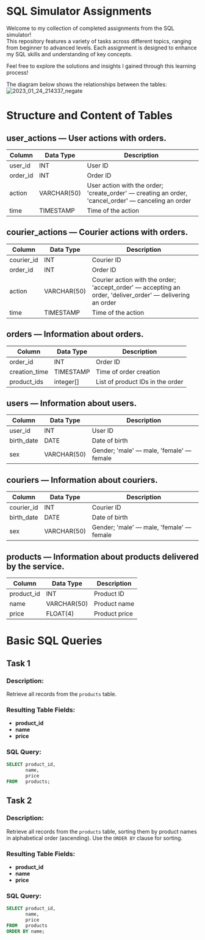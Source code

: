 # SQL Simulator Assignments

Welcome to my collection of completed assignments from the SQL simulator!  
This repository features a variety of tasks across different topics, ranging from beginner to advanced levels. Each assignment is designed to enhance my SQL skills and understanding of key concepts.  

Feel free to explore the solutions and insights I gained through this learning process!

The diagram below shows the relationships between the tables:
![2023_01_24_214337_negate](https://github.com/user-attachments/assets/67e1bf10-e3d4-4aa9-bb3e-37a65d3d729b)

# Structure and Content of Tables

## user_actions — User actions with orders.

| Column      | Data Type     | Description                                                        |
|-------------|----------------|--------------------------------------------------------------------|
| user_id     | INT            | User ID                                                           |
| order_id    | INT            | Order ID                                                          |
| action      | VARCHAR(50)    | User action with the order; 'create_order' — creating an order, 'cancel_order' — canceling an order |
| time        | TIMESTAMP      | Time of the action                                                |

## courier_actions — Courier actions with orders.

| Column      | Data Type     | Description                                                        |
|-------------|----------------|--------------------------------------------------------------------|
| courier_id  | INT            | Courier ID                                                        |
| order_id    | INT            | Order ID                                                          |
| action      | VARCHAR(50)    | Courier action with the order; 'accept_order' — accepting an order, 'deliver_order' — delivering an order |
| time        | TIMESTAMP      | Time of the action                                                |

## orders — Information about orders.

| Column          | Data Type     | Description                                                  |
|-----------------|----------------|--------------------------------------------------------------|
| order_id        | INT            | Order ID                                                   |
| creation_time   | TIMESTAMP      | Time of order creation                                     |
| product_ids     | integer[]      | List of product IDs in the order                          |

## users — Information about users.

| Column      | Data Type     | Description                                                  |
|-------------|----------------|--------------------------------------------------------------|
| user_id     | INT            | User ID                                                   |
| birth_date  | DATE           | Date of birth                                             |
| sex         | VARCHAR(50)    | Gender; 'male' — male, 'female' — female                  |

## couriers — Information about couriers.

| Column      | Data Type     | Description                                                  |
|-------------|----------------|--------------------------------------------------------------|
| courier_id  | INT            | Courier ID                                                |
| birth_date  | DATE           | Date of birth                                            |
| sex         | VARCHAR(50)    | Gender; 'male' — male, 'female' — female                  |

## products — Information about products delivered by the service.

| Column      | Data Type     | Description                                                  |
|-------------|----------------|--------------------------------------------------------------|
| product_id  | INT            | Product ID                                               |
| name        | VARCHAR(50)    | Product name                                            |
| price       | FLOAT(4)       | Product price                                           |



# Basic SQL Queries

## Task 1

### Description:
Retrieve all records from the `products` table.

### Resulting Table Fields:
- **product_id**
- **name**
- **price**

### SQL Query:
```sql
SELECT product_id,
       name,
       price
FROM   products;
```

## Task 2

### Description:
Retrieve all records from the `products` table, sorting them by product names in alphabetical order (ascending). Use the `ORDER BY` clause for sorting.

### Resulting Table Fields:
- **product_id**
- **name**
- **price**

### SQL Query:
```sql
SELECT product_id,
       name,
       price
FROM   products
ORDER BY name;

